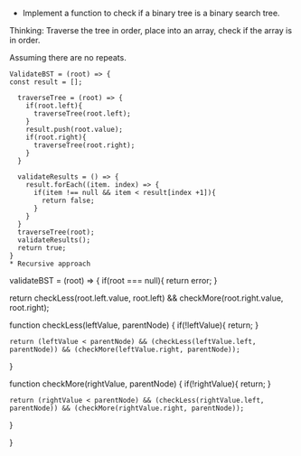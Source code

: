 * Implement a function to check if a binary tree is a binary search tree.

Thinking:
Traverse the tree in order, place into an array, check if the array is in order.

Assuming there are no repeats.
```
ValidateBST = (root) => {
const result = [];

  traverseTree = (root) => {
    if(root.left){
      traverseTree(root.left);
    }
    result.push(root.value);
    if(root.right){
      traverseTree(root.right);
    }
  }
  
  validateResults = () => {
    result.forEach((item. index) => {
      if(item !== null && item < result[index +1]){
        return false;
      }
    }
  }
  traverseTree(root);
  validateResults();
  return true;
}
* Recursive approach
```
validateBST = (root) => {
  if(root === null){
    return error;
  }
  
  return checkLess(root.left.value, root.left) && checkMore(root.right.value, root.right);
  
  function checkLess(leftValue, parentNode) {
    if(!leftValue){
      return;
    }
    
    return (leftValue < parentNode) && (checkLess(leftValue.left, parentNode)) && (checkMore(leftValue.right, parentNode));
  }
  
  function checkMore(rightValue, parentNode) {
      if(!rightValue){
      return;
    }
  
    return (rightValue < parentNode) && (checkLess(rightValue.left, parentNode)) && (checkMore(rightValue.right, parentNode));
  }  
  
}

```
